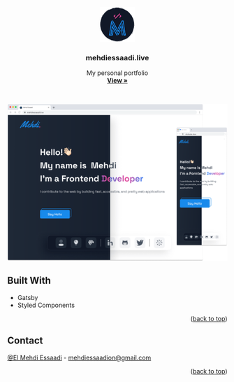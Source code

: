 <div id="top"></div>

<!-- PROJECT LOGO -->
<br />
<div align="center">
  <a href="https://mehdiessaadi.live">
    <img src="readmeImages/secondaryLogo.png" alt="Logo" width="80" height="80">
  </a>

<h3 align="center">mehdiessaadi.live</h3>

  <p align="center">
    My personal portfolio
    <br />
    <a href="https://mehdiessaadi.live" target="_blank"><strong>View »</strong></a>
    <br />
  </p>
</div>

<br/>

![portfolio cover][cover]

## Built With

-  Gatsby
-  Styled Components

<p align="right">(<a href="#top">back to top</a>)</p>



<!-- CONTACT -->

## Contact

[@El Mehdi Essaadi](https://www.linkedin.com/in/el-mehdi-essaadi/) - mehdiessaadion@gmail.com

<p align="right">(<a href="#top">back to top</a>)</p>

<!-- MARKDOWN LINKS & IMAGES -->
<!-- https://www.markdownguide.org/basic-syntax/#reference-style-links -->

[cover]: readmeImages/siteCover.png